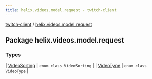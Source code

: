 ```yaml
---
title: helix.videos.model.request - twitch-client
---
```


[twitch-client](../index.html) / [helix.videos.model.request](./index.html)

## Package helix.videos.model.request

### Types

| [VideoSorting](-video-sorting/index.html) | `enum class VideoSorting` |
| [VideoType](-video-type/index.html) | `enum class VideoType` |

